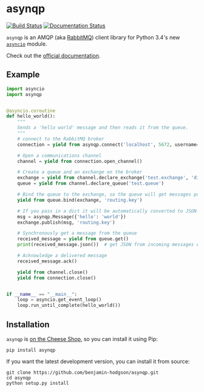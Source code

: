 asynqp
======

[![Build Status](https://travis-ci.org/benjamin-hodgson/asynqp.svg?branch=master)](https://travis-ci.org/benjamin-hodgson/asynqp)
[![Documentation Status](https://readthedocs.org/projects/asynqp/badge/?version=v0.3)](https://readthedocs.org/projects/asynqp/?badge=v0.4)

`asynqp` is an AMQP (aka [RabbitMQ](rabbitmq.com)) client library for
Python 3.4's new [`asyncio`](https://docs.python.org/3.4/library/asyncio.html) module.

Check out the [official documentation](http://asynqp.readthedocs.org/).


Example
-------

```python
import asyncio
import asynqp


@asyncio.coroutine
def hello_world():
    """
    Sends a 'hello world' message and then reads it from the queue.
    """
    # connect to the RabbitMQ broker
    connection = yield from asynqp.connect('localhost', 5672, username='guest', password='guest')

    # Open a communications channel
    channel = yield from connection.open_channel()

    # Create a queue and an exchange on the broker
    exchange = yield from channel.declare_exchange('test.exchange', 'direct')
    queue = yield from channel.declare_queue('test.queue')

    # Bind the queue to the exchange, so the queue will get messages published to the exchange
    yield from queue.bind(exchange, 'routing.key')

    # If you pass in a dict it will be automatically converted to JSON
    msg = asynqp.Message({'hello': 'world'})
    exchange.publish(msg, 'routing.key')

    # Synchronously get a message from the queue
    received_message = yield from queue.get()
    print(received_message.json())  # get JSON from incoming messages easily

    # Acknowledge a delivered message
    received_message.ack()

    yield from channel.close()
    yield from connection.close()


if __name__ == "__main__":
    loop = asyncio.get_event_loop()
    loop.run_until_complete(hello_world())
```


Installation
------------

`asynqp` is [on the Cheese Shop](https://pypi.python.org/pypi/asynqp), so you can install it using Pip:
```
pip install asynqp
```

If you want the latest development version, you can install it from source:
```
git clone https://github.com/benjamin-hodgson/asynqp.git
cd asynqp
python setup.py install
```
